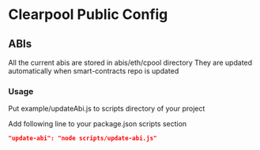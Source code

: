 # Clearpool Public Config

## ABIs
All the current abis are stored in abis/eth/cpool directory
They are updated automatically when smart-contracts repo is updated

### Usage
Put example/updateAbi.js to scripts directory of your project

Add following line to your package.json scripts section
```json
"update-abi": "node scripts/update-abi.js"
```
